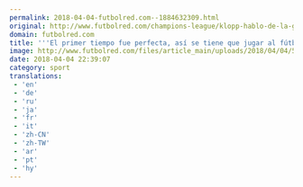 ```yaml
---
permalink: 2018-04-04-futbolred.com--1884632309.html
original: http://www.futbolred.com/champions-league/klopp-hablo-de-la-gran-actuacion-del-liverpool-vs-manchester-city-83053
domain: futbolred.com
title: '''El primer tiempo fue perfecta, así se tiene que jugar al fútbol'': Klopp'
image: http://www.futbolred.com/files/article_main/uploads/2018/04/04/5ac551289b4a3.jpeg
date: 2018-04-04 22:39:07
category: sport
translations: 
 - 'en'
 - 'de'
 - 'ru'
 - 'ja'
 - 'fr'
 - 'it'
 - 'zh-CN'
 - 'zh-TW'
 - 'ar'
 - 'pt'
 - 'hy'
---
```


